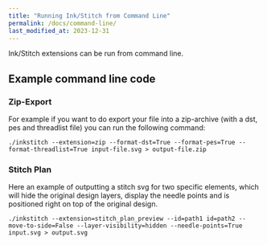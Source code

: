 ```yaml
---
title: "Running Ink/Stitch from Command Line"
permalink: /docs/command-line/
last_modified_at: 2023-12-31
---
```

Ink/Stitch extensions can be run from command line.

## Example command line code


### Zip-Export

For example if you want to do export your file into a zip-archive (with a dst, pes and threadlist file) you can run the following command:

```
./inkstitch --extension=zip --format-dst=True --format-pes=True --format-threadlist=True input-file.svg > output-file.zip
```

### Stitch Plan

Here an example of outputting a stitch svg for two specific elements, which will hide the original design layers, display the needle points and is positioned right on top of the original design.

```
./inkstitch --extension=stitch_plan_preview --id=path1 id=path2 --move-to-side=False --layer-visibility=hidden --needle-points=True input.svg > output.svg
```
